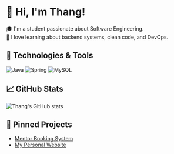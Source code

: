 # 👋 Hi, I'm Thang!

🎓 I'm a student passionate about Software Engineering.  
🧠 I love learning about backend systems, clean code, and DevOps.

## 🔧 Technologies & Tools
![Java](https://img.shields.io/badge/Java-ED8B00?style=flat-square&logo=java&logoColor=white)
![Spring](https://img.shields.io/badge/Spring-6DB33F?style=flat-square&logo=spring&logoColor=white)
![MySQL](https://img.shields.io/badge/MySQL-005C84?style=flat-square&logo=mysql&logoColor=white)

## 📈 GitHub Stats
![Thang's GitHub stats](https://github-readme-stats.vercel.app/api?username=trinhquocthang&show_icons=true&theme=radical)

## 📌 Pinned Projects
- [Mentor Booking System](https://github.com/trinhquocthang/mentor_booking)
- [My Personal Website](https://github.com/trinhquocthang/personal-site)
